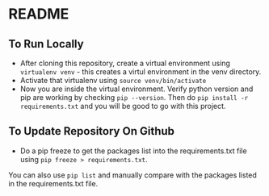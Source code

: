 # README

## To Run Locally

- After cloning this repository, create a virtual environment using ```virtualenv venv``` - this creates a virtul environment in the venv directory.
- Activate that virtualenv using ```source venv/bin/activate```
- Now you are inside the virtual environment. Verify python version and pip are working by checking ```pip --version```. Then do ```pip install -r requirements.txt``` and you will be good to go with this project.

## To Update Repository On Github

- Do a pip freeze to get the packages list into the requirements.txt file using ```pip freeze > requirements.txt```.

You can also use ```pip list``` and manually compare with the packages listed in the requirements.txt file.